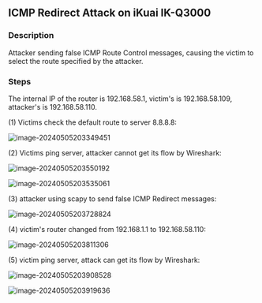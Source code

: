 ## ICMP Redirect Attack on iKuai IK-Q3000 

### Description

Attacker sending false ICMP Route Control messages, causing the victim to select the route specified by the attacker.

### Steps

The internal IP of the router is 192.168.58.1, victim's is 192.168.58.109, attacker's is 192.168.58.110.

(1) Victims check the default route to server 8.8.8.8:

![image-20240505203349451](/Users/rainair/work/hw/网安导/icf24-exlab/assets/image-20240505203349451.png)

(2) Victims ping server, attacker cannot get its flow by Wireshark:

![image-20240505203550192](/Users/rainair/work/hw/网安导/icf24-exlab/assets/image-20240505203550192.png)

![image-20240505203535061](/Users/rainair/work/hw/网安导/icf24-exlab/assets/image-20240505203535061.png)

(3) attacker using scapy to send false ICMP Redirect messages:

![image-20240505203728824](/Users/rainair/work/hw/网安导/icf24-exlab/assets/image-20240505203728824.png)

(4) victim's router changed from 192.168.1.1 to 192.168.58.110:

![image-20240505203811306](/Users/rainair/work/hw/网安导/icf24-exlab/assets/image-20240505203811306.png)

(5) victim ping server, attack can get its flow by Wireshark:

![image-20240505203908528](/Users/rainair/work/hw/网安导/icf24-exlab/assets/image-20240505203908528.png)

![image-20240505203919636](/Users/rainair/work/hw/网安导/icf24-exlab/assets/image-20240505203919636.png)